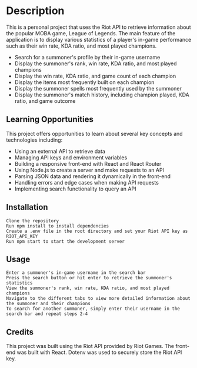 # Description

This is a personal project that uses the Riot API to retrieve information about the popular MOBA game, League of Legends. The main feature of the application is to display various statistics of a player's in-game performance such as their win rate, KDA ratio, and most played champions.

   * Search for a summoner's profile by their in-game username
   * Display the summoner's rank, win rate, KDA ratio, and most played champions
   * Display the win rate, KDA ratio, and game count of each champion
   * Display the items most frequently built on each champion
   * Display the summoner spells most frequently used by the summoner
   * Display the summoner's match history, including champion played, KDA ratio, and game outcome

## Learning Opportunities

This project offers opportunities to learn about several key concepts and technologies including:

   * Using an external API to retrieve data
   * Managing API keys and environment variables
   * Building a responsive front-end with React and React Router
   * Using Node.js to create a server and make requests to an API
   * Parsing JSON data and rendering it dynamically in the front-end
   * Handling errors and edge cases when making API requests
   * Implementing search functionality to query an API

## Installation

    Clone the repository
    Run npm install to install dependencies
    Create a .env file in the root directory and set your Riot API key as RIOT_API_KEY
    Run npm start to start the development server

## Usage

    Enter a summoner's in-game username in the search bar
    Press the search button or hit enter to retrieve the summoner's statistics
    View the summoner's rank, win rate, KDA ratio, and most played champions
    Navigate to the different tabs to view more detailed information about the summoner and their champions
    To search for another summoner, simply enter their username in the search bar and repeat steps 2-4

## Credits

This project was built using the Riot API provided by Riot Games. The front-end was built with React. Dotenv was used to securely store the Riot API key.
